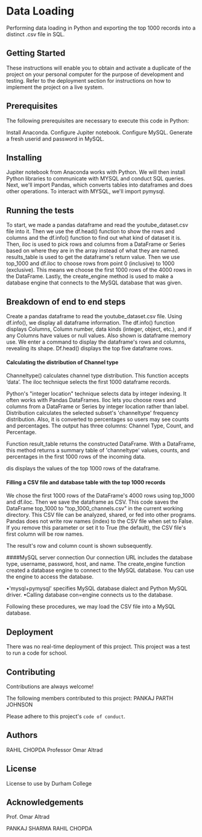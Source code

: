 
# Data Loading

Performing data loading in Python and exporting the top 1000 records into a distinct .csv file in SQL. 


## Getting Started
These instructions will enable you to obtain and activate a duplicate of the project on your personal computer for the purpose of development and testing.   Refer to the deployment section for instructions on how to implement the project on a live system. 

## Prerequisites 
The following prerequisites are necessary to execute this code in Python: 

Install Anaconda. 
Configure Jupiter notebook. 
Configure MySQL. 
Generate a fresh userid and password in MySQL. 


## Installing
Jupiter notebook from Anaconda works with Python. We will then install Python libraries to communicate with MYSQL and conduct SQL queries. Next, we'll import Pandas, which converts tables into dataframes and does other operations. To interact with MYSQL, we'll import pymysql.

## Running the tests
To start, we made a pandas dataframe and read the youtube_dataset.csv file into it. 
Then we use the df.head() function to show the rows and columns and the df.info() function to find out what kind of dataset it is.
Then, iloc is used to pick rows and columns from a DataFrame or Series based on where they are in the array instead of what they are named.
results_table is used to get the dataframe's return value.
Then we use top_1000 and df.iloc to choose rows from point 0 (inclusive) to 1000 (exclusive). This means we choose the first 1000 rows of the 4000 rows in the DataFrame.
Lastly, the create_engine method is used to make a database engine that connects to the MySQL database that was given.


## Breakdown of end to end steps

Create a pandas dataframe to read the youtube_dataset.csv file. 
Using df.info(), we display all dataframe information. 
The df.info() function displays Columns, Column number, data kinds (integer, object, etc.), and if any Columns have values or null values. Also shown is dataframe memory use.
We enter a command to display the dataframe's rows and columns, revealing its shape.
Df.head() displays the top five dataframe rows.


#### Calculating the distribution of Channel type
Channeltype() calculates channel type distribution. This function accepts ‘data’. The iloc technique selects the first 1000 dataframe records.

Python's "integer location" technique selects data by integer indexing. It often works with Pandas DataFrames. Iloc lets you choose rows and columns from a DataFrame or Series by integer location rather than label. Distribution calculates the selected subset's 'channeltype' frequency distribution. Also, it is converted to percentages so users may see counts and percentages. The output has three columns: Channel Type, Count, and Percentage.

Function result_table returns the constructed DataFrame. With a DataFrame, this method returns a summary table of 'channeltype' values, counts, and percentages in the first 1000 rows of the incoming data.

dis displays the values of the top 1000 rows of the dataframe.

#### Filling a CSV file and database table with the top 1000 records
We chose the first 1000 rows of the DataFrame's 4000 rows using top_1000 and df.iloc.
Then we save the dataframe as CSV.
This code saves the DataFrame top_1000 to "top_1000_channels.csv" in the current working directory. This CSV file can be analyzed, shared, or fed into other programs. Pandas does not write row names (index) to the CSV file when set to False. If you remove this parameter or set it to True (the default), the CSV file's first column will be row names.

The result's row and column count is shown subsequently.


####MySQL server connection
Our connection URL includes the database type, username, password, host, and name. The create_engine function created a database engine to connect to the MySQL database. You can use the engine to access the database.

•'mysql+pymysql' specifies MySQL database dialect and Python MySQL driver.
•Calling database con=engine connects us to the database.

Following these procedures, we may load the CSV file into a MySQL database. 

## Deployment
There was no real-time deployment of this project. This project was a test to run a code for school. 
## Contributing

Contributions are always welcome! 

The following members contributed to this project:
PANKAJ
PARTH
JOHNSON


Please adhere to this project's `code of conduct`.


## Authors

RAHIL CHOPDA
Professor Omar Altrad
## License

License to use by Durham College


## Acknowledgements

Prof. Omar Altrad

PANKAJ SHARMA 
RAHIL CHOPDA
